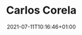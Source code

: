 ---
title: "Carlos Corela"
date: 2021-07-11T10:16:46+01:00
weight: 
summary: "IDL pool lead"
role: "science"
profile_image: "/logo_UP1-3.png"
website: ""
---